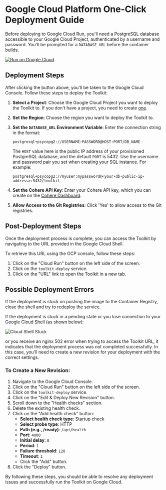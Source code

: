 # Google Cloud Platform One-Click Deployment Guide

Before deploying to Google Cloud Run, you'll need a PostgreSQL database accessible to your Google Cloud Project, authenticated by a username and password. You'll be prompted for a `DATABASE_URL` before the container builds.

[![Run on Google Cloud](https://deploy.cloud.run/button.svg)](https://deploy.cloud.run?dir=/)

## Deployment Steps

After clicking the button above, you'll be taken to the Google Cloud Console. Follow these steps to deploy the Toolkit:

1. **Select a Project**: Choose the Google Cloud Project you want to deploy the Toolkit to. If you don't have a project, you need to create [one](https://cloud.google.com/resource-manager/docs/creating-managing-projects).
   
2. **Set the Region**: Choose the region you want to deploy the Toolkit to.

3. **Set the `DATABASE_URL` Environment Variable**: Enter the connection string in the format:

   ```
   postgresql+psycopg2://USERNAME:PASSWORD@HOST:PORT/DB_NAME
   ```

   The `HOST` value here is the public IP address of your provisioned PostgreSQL database, and the default `PORT` is 5432. Use the username and password pair you set when creating your SQL instance. For example:

   ```
   postgresql+psycopg2://myuser:mypassword@<your-db-public-ip-address>:5432/toolkit
   ```

4. **Set the Cohere API Key**: Enter your Cohere API key, which you can create on the [Cohere Dashboard](https://dashboard.cohere.com).

5. **Allow Access to the Git Registries**: Click 'Yes' to allow access to the Git registries.

## Post-Deployment Steps

Once the deployment process is complete, you can access the Toolkit by navigating to the URL provided in the Google Cloud Shell. 

To retrieve this URL using the GCP console, follow these steps:

1. Click on the "Cloud Run" button on the left side of the screen.
2. Click on the `toolkit-deploy` service.
3. Click on the "URL" link to open the Toolkit in a new tab.

## Possible Deployment Errors

If the deployment is stuck on pushing the image to the Container Registry, close the shell and try to redeploy the service.

If the deployment is stuck in a pending state or you lose connection to your Google Cloud Shell (as shown below):

![Cloud Shell Stuck](path/to/your/image.png)

or you receive an nginx 502 error when trying to access the Toolkit URL, it indicates that the deployment process was not completed successfully. In this case, you'll need to create a new revision for your deployment with the correct settings.

### To Create a New Revision:

1. Navigate to the Google Cloud Console.
2. Click on the "Cloud Run" button on the left side of the screen.
3. Click on the `toolkit-deploy` service.
4. Click on the "Edit & Deploy New Revision" button.
5. Scroll down to the "Health checks" section.
6. Delete the existing health check.
7. Click on the "Add health check" button:
   - **Select health check type**: Startup check
   - **Select probe type**: HTTP
   - **Path (e.g., /ready)**: `/api/health`
   - **Port**: `4000`
   - **Initial delay**: `0`
   - **Period**: `1`
   - **Failure threshold**: `120`
   - **Timeout**: `1`
   - Click the "Add" button.
8. Click the "Deploy" button.

By following these steps, you should be able to resolve any deployment issues and successfully run the Toolkit on Google Cloud.